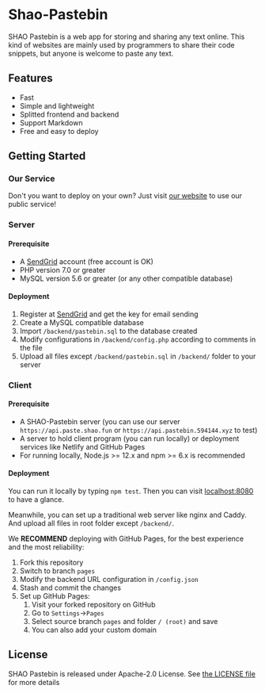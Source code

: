 # Shao-Pastebin

SHAO Pastebin is a web app for storing and sharing any text online. This kind of websites are mainly used by programmers to share their code snippets, but anyone is welcome to paste any text.

## Features

* Fast
* Simple and lightweight
* Splitted frontend and backend
* Support Markdown
* Free and easy to deploy

## Getting Started

### Our Service

Don't you want to deploy on your own? Just visit [our website](https://paste.shao.fun) to use our public service!

### Server

#### Prerequisite
* A [SendGrid](https://sendgrid.com/) account (free account is OK)
* PHP version 7.0 or greater
* MySQL version 5.6 or greater (or any other compatible database)

#### Deployment
1. Register at [SendGrid](https://sendgrid.com/) and get the key for email sending
1. Create a MySQL compatible database
1. Import `/backend/pastebin.sql` to the database created
1. Modify configurations in `/backend/config.php` according to comments in the file
1. Upload all files except `/backend/pastebin.sql` in `/backend/` folder to your server

### Client

#### Prerequisite
* A SHAO-Pastebin server (you can use our server `https://api.paste.shao.fun` or `https://api.pastebin.594144.xyz` to test)
* A server to hold client program (you can run locally) or deployment services like Netlify and GitHub Pages
* For running locally, Node.js >= 12.x and npm >= 6.x is recommended

#### Deployment
You can run it locally by typing `npm test`. Then you can visit [localhost:8080](http://localhost:8080) to have a glance.

Meanwhile, you can set up a traditional web server like nginx and Caddy. And upload all files in root folder except `/backend/`.

We **RECOMMEND** deploying with GitHub Pages, for the best experience and the most reliability:
1. Fork this repository
1. Switch to branch `pages`
1. Modify the backend URL configuration in `/config.json`
1. Stash and commit the changes
1. Set up GitHub Pages:
    1. Visit your forked repository on GitHub
    1. Go to `Settings`->`Pages`
    1. Select source branch `pages` and folder `/ (root)` and save
    1. You can also add your custom domain

## License
SHAO Pastebin is released under Apache-2.0 License. See [the LICENSE file](https://github.com/M1saka10010/Shao-PastebinX/blob/master/LICENSE) for more details